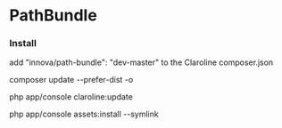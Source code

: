 PathBundle
==========

### Install
add "innova/path-bundle": "dev-master" to the Claroline composer.json

composer update --prefer-dist -o  

php app/console claroline:update

php app/console assets:install --symlink